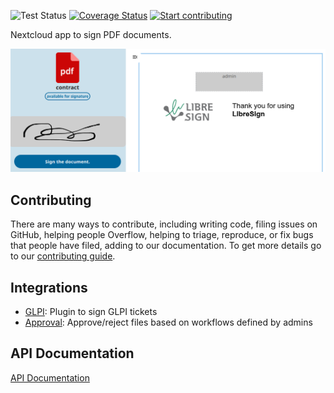 ![Test Status](https://github.com/LibreSign/libresign/actions/workflows/behat.yml/badge.svg?branch=stable29)
[![Coverage Status](https://coveralls.io/repos/github/LibreSign/libresign/badge.svg?branch=stable29)](https://coveralls.io/github/LibreSign/libresign?branch=stable29)
[![Start contributing](https://img.shields.io/github/issues/LibreSign/libresign/good%20first%20issue?color=7057ff&label=Contribute)](https://github.com/LibreSign/libresign/issues?q=is%3Aissue+is%3Aopen+sort%3Aupdated-desc+label%3A%22good+first+issue%22)

Nextcloud app to sign PDF documents.

<img src="img/LibreSign.png" />

## Contributing

There are many ways to contribute, including writing code, filing issues on GitHub, helping people Overflow, helping to triage, reproduce, or fix bugs that people have filed, adding to our documentation.
To get more details go to our [contributing guide](CONTRIBUTING.md).

## Integrations

* [GLPI](https://github.com/LibreSign/libresign-glpi): Plugin to sign GLPI tickets
* [Approval](https://github.com/nextcloud/approval): Approve/reject files based on workflows defined by admins

## API Documentation

[API Documentation](https://libresign.github.io/)
